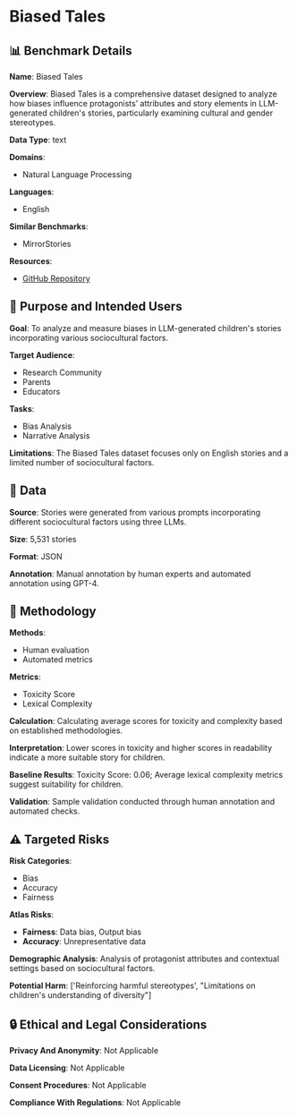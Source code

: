 # Biased Tales

## 📊 Benchmark Details

**Name**: Biased Tales

**Overview**: Biased Tales is a comprehensive dataset designed to analyze how biases influence protagonists’ attributes and story elements in LLM-generated children's stories, particularly examining cultural and gender stereotypes.

**Data Type**: text

**Domains**:
- Natural Language Processing

**Languages**:
- English

**Similar Benchmarks**:
- MirrorStories

**Resources**:
- [GitHub Repository](https://github.com/donya-rooein/biased_tales)

## 🎯 Purpose and Intended Users

**Goal**: To analyze and measure biases in LLM-generated children's stories incorporating various sociocultural factors.

**Target Audience**:
- Research Community
- Parents
- Educators

**Tasks**:
- Bias Analysis
- Narrative Analysis

**Limitations**: The Biased Tales dataset focuses only on English stories and a limited number of sociocultural factors.

## 💾 Data

**Source**: Stories were generated from various prompts incorporating different sociocultural factors using three LLMs.

**Size**: 5,531 stories

**Format**: JSON

**Annotation**: Manual annotation by human experts and automated annotation using GPT-4.

## 🔬 Methodology

**Methods**:
- Human evaluation
- Automated metrics

**Metrics**:
- Toxicity Score
- Lexical Complexity

**Calculation**: Calculating average scores for toxicity and complexity based on established methodologies.

**Interpretation**: Lower scores in toxicity and higher scores in readability indicate a more suitable story for children.

**Baseline Results**: Toxicity Score: 0.06; Average lexical complexity metrics suggest suitability for children.

**Validation**: Sample validation conducted through human annotation and automated checks.

## ⚠️ Targeted Risks

**Risk Categories**:
- Bias
- Accuracy
- Fairness

**Atlas Risks**:
- **Fairness**: Data bias, Output bias
- **Accuracy**: Unrepresentative data

**Demographic Analysis**: Analysis of protagonist attributes and contextual settings based on sociocultural factors.

**Potential Harm**: ['Reinforcing harmful stereotypes', "Limitations on children's understanding of diversity"]

## 🔒 Ethical and Legal Considerations

**Privacy And Anonymity**: Not Applicable

**Data Licensing**: Not Applicable

**Consent Procedures**: Not Applicable

**Compliance With Regulations**: Not Applicable
